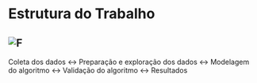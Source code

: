 # Estrutura do Trabalho
![F](https://didatica.tech/wp-content/uploads/2022/03/Mapa-geral-do-machine-learnig.png)
---
Coleta dos dados :left_right_arrow:	Preparação e exploração dos dados :left_right_arrow:	Modelagem do algoritmo :left_right_arrow:	Validação do algoritmo :left_right_arrow:	Resultados
